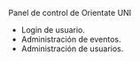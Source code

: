 Panel de control de Orientate UNI
- Login de usuario.
- Administración de eventos.
- Administración de usuarios.
